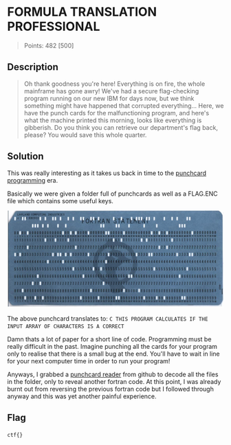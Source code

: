 # FORMULA TRANSLATION PROFESSIONAL

> Points: 482 [500]

## Description

> Oh thank goodness you're here! Everything is on fire, the whole mainframe has gone awry! We've had a secure flag-checking program running on our new IBM for days now, but we think something might have happened that corrupted everything... Here, we have the punch cards for the malfunctioning program, and here's what the machine printed this morning, looks like everything is gibberish. Do you think you can retrieve our department's flag back, please? You would save this whole quarter.

## Solution

This was really interesting as it takes us back in time to the [punchcard programming](https://en.wikipedia.org/wiki/Computer_programming_in_the_punched_card_era) era. 

Basically we were given a folder full of punchcards as well as a FLAG.ENC file which contains some useful keys. 

![0](0.jpg)

The above punchcard translates to: `C THIS PROGRAM CALCULATES IF THE INPUT ARRAY OF CHARACTERS IS A CORRECT`

Damn thats a lot of paper for a short line of code. Programming must be really difficult in the past. Imagine punching all the cards for your program only to realise that there is a small bug at the end. You'll have to wait in line for your next computer time in order to run your program!

Anyways, I grabbed a [punchcard reader](https://github.com/digitaltrails/punchedcardreader/blob/master/punchedCardReader.py) from github to decode all the files in the folder, only to reveal another fortran code. At this point, I was already burnt out from reversing the previous fortran code but I followed through anyway and this was yet another painful experience.

## Flag
`ctf{}`